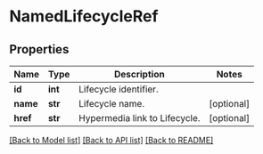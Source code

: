 # NamedLifecycleRef

## Properties
Name | Type | Description | Notes
------------ | ------------- | ------------- | -------------
**id** | **int** | Lifecycle identifier. | 
**name** | **str** | Lifecycle name. | [optional] 
**href** | **str** | Hypermedia link to Lifecycle. | [optional] 

[[Back to Model list]](../README.md#documentation-for-models) [[Back to API list]](../README.md#documentation-for-api-endpoints) [[Back to README]](../README.md)

